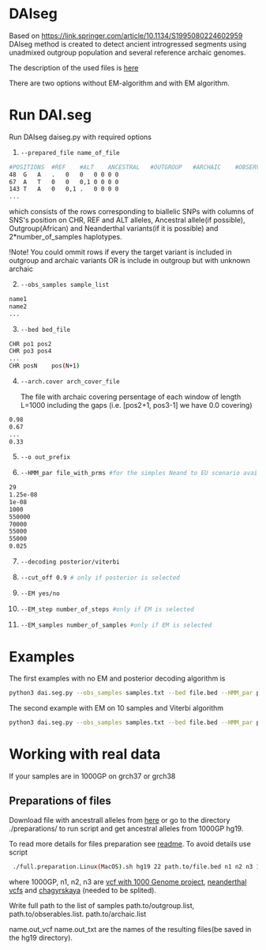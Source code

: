 
# DAIseg
Based on https://link.springer.com/article/10.1134/S1995080224602959
DAIseg method is created to detect ancient introgressed segments using unadmixed outgroup population and several reference archaic genomes.  



The description of the used files is [here][1]









There are two options without EM-algorithm and with EM algorithm. 


# Run DAI.seg 
Run DAIseg daiseg.py with required options



1) ```bash
   --prepared_file name_of_file
   ```

 ```bash
#POSITIONS	#REF	#ALT	ANCESTRAL	#OUTGROUP	#ARCHAIC	#OBSERVATIONS
48	G	A	.	0	0	0 0 0 0 
67	A	T	0	0	0,1	0 0 0 0 
143	T	A	0	0,1	.	0 0 0 0
...
```
which consists of the rows corresponding to biallelic SNPs with columns of SNS's position on CHR, REF and ALT alleles, Ancestral allele(if possible), Outgroup(African) and Neanderthal variants(if it is possible) and 2*number_of_samples haplotypes. 

!Note! You could ommit rows if every the target variant is included in outgroup and archaic variants  OR is include in outgroup but with unknown archaic

2) ```bash
   --obs_samples sample_list
   ```
```bash
name1
name2
...
```

3) ```bash
   --bed bed_file
   ```
```bash
CHR	po1	pos2
CHR	po3	pos4
...
CHR	posN	pos(N+1)
```

4) ```bash
   --arch.cover arch_cover_file
   ```
    The file with archaic covering persentage of each window of length L=1000 including the gaps (i.e. [pos2+1, pos3-1] we have 0.0 covering)
```bash
0.98
0.67
...
0.33
```

5) ```bash
   --o out_prefix
   ```
   
6) ```bash
   --HMM_par file_with_prms #for the simples Neand to EU scenario available in main directory
   ```
```bash
29
1.25e-08
1e-08
1000
550000
70000
55000
55000
0.025
```


7) ```bash
   --decoding posterior/viterbi 
   ```

8) ```bash
   --cut_off 0.9 # only if posterior is selected
   ```
9) ```bash
   --EM yes/no
   ```
11) ```bash
    --EM_step number_of_steps #only if EM is selected
    ```
12) ```bash
    --EM_samples number_of_samples #only if EM is selected
    ```

# Examples


The first examples with no EM and posterior decoding algorithm is  
```bash
python3 dai.seg.py --obs_samples samples.txt --bed file.bed --HMM_par par.file.txt --EM no --prepared_file obs.txt --o out_prefix --arch_cover arch.covering.txt --decoding posterior --cut_off 0.9
```


The second example with EM on 10 samples  and Viterbi algorithm
```bash
python3 dai.seg.py --obs_samples samples.txt --bed file.bed --HMM_par par.file.txt --EM yes --EM_samples 10 --EM_steps 20  --prepared_file obs.txt --o out_prefix --arch_cover arch.covering.txt --decoding posterior --cut_off 0.9
```

# Working with real data
If your samples are in 1000GP on grch37 or grch38
## Preparations of files

Download file with ancestrall alleles from [here][5] or go to the directory ./preparations/ to run script and get ancestral alleles from 1000GP hg19.

To read more details for files preparation see [readme][2]. To avoid details use script 
```bash
 ./full.preparation.Linux(MacOS).sh hg19 22 path.to/file.bed n1 n2 n3 1000GP path.to/obserables.list path.to/outgroup.list path.to/archaic.list name.out_vcf name.out_txt path.to/ancestral.alleles
```
where 1000GP, n1, n2, n3 are [vcf with 1000 Genome project][3], [neanderthal vcfs][4] and [chagyrskaya][5] (needed to be splited). 

Write full path to the list of samples path.to/outgroup.list,  path.to/obserables.list. path.to/archaic.list

name.out_vcf name.out_txt are the names of the resulting files(be saved in the hg19 directory).









[1]: https://github.com/Genomics-HSE/DAIseg/blob/main/File.types.md
[2]: https://github.com/Genomics-HSE/DAIseg/blob/main/hg19/README.md

[5]: https://drive.google.com/drive/folders/1_zE9eaV3psFPRdFatkq-R1yGluvjgiX6?usp=sharing





[3]: http://ftp.1000genomes.ebi.ac.uk/vol1/ftp/release/20130502/ALL.chr22.phase3_shapeit2_mvncall_integrated_v5b.20130502.genotypes.vcf.gz 
[4]: http://cdna.eva.mpg.de/neandertal/Vindija/VCF/
[5]: http://ftp.eva.mpg.de/neandertal/ChagyrskayaOkladnikov/

